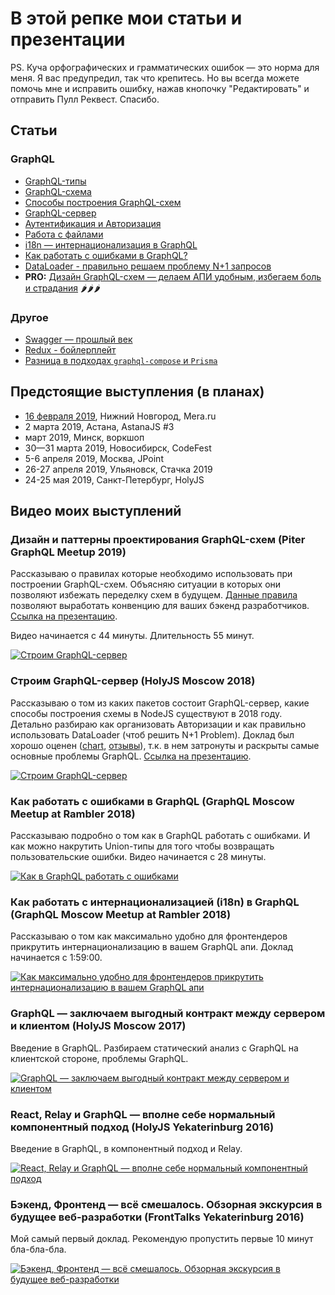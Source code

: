 # В этой репке мои статьи и презентации

PS. Куча орфографических и грамматических ошибок — это норма для меня. Я вас предупредил, так что крепитесь. Но вы всегда можете помочь мне и исправить ошибку, нажав кнопочку "Редактировать" и отправить Пулл Реквест. Спасибо.

## Статьи

### GraphQL

- [GraphQL-типы](./articles/graphql/types)
- [GraphQL-схема](./articles/graphql/schema)
- [Способы построения GraphQL-схем](./articles/graphql/schema-build-ways)
- [GraphQL-сервер](./articles/graphql/server)
- [Аутентификация и Авторизация](./articles/graphql/auth)
- [Работа с файлами](./articles/graphql/fileUploads)
- [i18n — интернационализация в GraphQL](./articles/graphql/i18n)
- [Как работать с ошибками в GraphQL?](./articles/graphql/errors)
- [DataLoader - правильно решаем проблему N+1 запросов](./articles/graphql/dataloader)
- **PRO:** [Дизайн GraphQL-схем — делаем АПИ удобным, избегаем боль и страдания](./articles/graphql/schema-design) 🌶🌶🌶

### Другое

- [Swagger — прошлый век](./articles/swagger)
- [Redux - бойлерплейт](./articles/redux)
- [Разница в подходах `graphql-compose` и `Prisma`](./articles/graphql-compose/graphql-compose-vs-prisma.md)

## Предстоящие выступления (в планах)

- [16 февраля 2019](https://www.mera.ru/career/calendar/graphql), Нижний Новгород, Mera.ru
- 2 марта 2019, Астана, AstanaJS #3
- март 2019, Минск, воркшоп
- 30—31 марта 2019, Новосибирск, CodeFest
- 5-6 апреля 2019, Москва, JPoint
- 26-27 апреля 2019, Ульяновск, Стачка 2019
- 24-25 мая 2019, Санкт-Петербург, HolyJS

## Видео моих выступлений

### Дизайн и паттерны проектирования GraphQL-схем (Piter GraphQL Meetup 2019)

Рассказываю о правилах которые необходимо использовать при построении GraphQL-схем. Объясняю ситуации в которых они позволяют избежать переделку схем в будущем. [Данные правила](https://github.com/nodkz/conf-talks/tree/master/articles/graphql/schema-design) позволяют выработать конвенцию для ваших бэкенд разработчиков. [Ссылка на презентацию](http://bit.ly/piter-graphql-meetup).

Видео начинается с 44 минуты. Длительность 55 минут.

<a href="https://youtu.be/E2SsFS3w9Tk?t=2664" target="_blank"><img src="https://img.youtube.com/vi/E2SsFS3w9Tk/0.jpg" alt="Строим GraphQL-сервер" style="max-width: 480px" /></a>

### Строим GraphQL-сервер (HolyJS Moscow 2018)

Рассказываю о том из каких пакетов состоит GraphQL-сервер, какие способы построения схемы в NodeJS существуют в 2018 году. Детально разбираю как организовать Авторизации и как правильно использовать DataLoader (чтоб решить N+1 Problem). Доклад был хорошо оценен (<a href="https://github.com/nodkz/conf-talks/raw/master/misc/2018-holyjs-moscow-feedback-chart.png" target="_blank">chart</a>, <a href="https://github.com/nodkz/conf-talks/blob/master/misc/2018-holyjs-moscow-feedback.csv" target="_blank">отзывы</a>), т.к. в нем затронуты и раскрыты самые основные проблемы GraphQL. [Ссылка на презентацию](http://bit.ly/holy-graphql).

<a href="https://youtu.be/NnnvOPdstzg" target="_blank"><img src="https://img.youtube.com/vi/NnnvOPdstzg/0.jpg" alt="Строим GraphQL-сервер" style="max-width: 480px" /></a>

### Как работать с ошибками в GraphQL (GraphQL Moscow Meetup at Rambler 2018)

Рассказываю подробно о том как в GraphQL работать с ошибками. И как можно накрутить Union-типы для того чтобы возвращать пользовательские ошибки. Видео начинается с 28 минуты.

<a href="https://www.facebook.com/MoscowGraphql/videos/206572663566137/" target="_blank"><img src="https://user-images.githubusercontent.com/1946920/49631271-8196ba00-fa1b-11e8-933e-e9202c8a15aa.png" alt="Как в GraphQL работать с ошибками" style="max-width: 480px" /></a>

### Как работать с интернационализацией (i18n) в GraphQL (GraphQL Moscow Meetup at Rambler 2018)

Рассказываю о том как максимально удобно для фронтендеров прикрутить интернационализацию в вашем GraphQL апи. Доклад начинается с 1:59:00.

<a href="https://www.facebook.com/MoscowGraphql/videos/206572663566137/" target="_blank"><img src="https://user-images.githubusercontent.com/1946920/49631272-8196ba00-fa1b-11e8-85ae-0a0cc15a72c7.png" alt="Как максимально удобно для фронтендеров прикрутить интернационализацию в вашем GraphQL апи" style="max-width: 480px" /></a>

### GraphQL — заключаем выгодный контракт между сервером и клиентом (HolyJS Moscow 2017)

Введение в GraphQL. Разбираем статический анализ с GraphQL на клиентской стороне, проблемы GraphQL.

<a href="https://youtu.be/F4vHSHzpO1g" target="_blank"><img src="https://img.youtube.com/vi/F4vHSHzpO1g/0.jpg" alt="GraphQL — заключаем выгодный контракт между сервером и клиентом" style="max-width: 480px" /></a>

### React, Relay и GraphQL — вполне себе нормальный компонентный подход (HolyJS Yekaterinburg 2016)

Введение в GraphQL, в компонентный подход и Relay.

<a href="https://youtu.be/jrJQ2B027Xk" target="_blank"><img src="https://img.youtube.com/vi/jrJQ2B027Xk/0.jpg" alt="React, Relay и GraphQL — вполне себе нормальный компонентный подход" style="max-width: 480px" /></a>

### Бэкенд, Фронтенд — всё смешалось. Обзорная экскурсия в будущее веб-разработки (FrontTalks Yekaterinburg 2016)

Мой самый первый доклад. Рекомендую пропустить первые 10 минут бла-бла-бла.

<a href="https://youtu.be/i6i1xGlaVwY?t=614" target="_blank"><img src="https://img.youtube.com/vi/i6i1xGlaVwY/0.jpg" alt="Бэкенд, Фронтенд — всё смешалось. Обзорная экскурсия в будущее веб-разработки" style="max-width: 480px" /></a>
